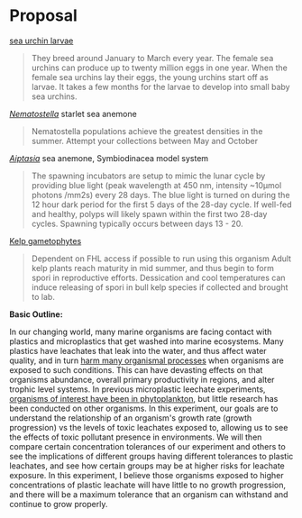 # Proposal 

[sea urchin larvae](https://oceanchangereuucsb.com/2018/07/25/guide-on-how-to-spawn-and-experiment-on-urchin-larvae/) 

> They breed around January to March every year. The female sea urchins can produce up to twenty million eggs in one year. When the female sea urchins lay their eggs, the young urchins start off as larvae. It takes a few months for the larvae to develop into small baby sea urchins.

[*Nematostella*](https://www.whitney.ufl.edu/media/wwwwhitneyufledu/images/files/Nematostella-laboratory-culture.pdf) starlet sea anemone

> Nematostella populations achieve the greatest densities in the summer. Attempt your collections between May and October

[*Aiptasia*](https://www.protocols.io/view/aiptasia-spawning-and-embryo-larvae-handling-weis-x54v99pmv3eq/v1) sea anemone, Symbiodinacea model system

> The spawning incubators are setup to mimic the lunar cycle by providing blue light (peak wavelength at 450 nm, intensity ~10µmol photons /mm2s) every 28 days. The blue light is turned on during the 12 hour dark period for the first 5 days of the 28-day cycle. If well-fed and healthy, polyps will likely spawn within the first two 28-day cycles. Spawning typically occurs between days 13 - 20.

[Kelp gametophytes](https://www.adfg.alaska.gov/index.cfm?adfg=wildlifenews.view_article&articles_id=949)

> Dependent on FHL access if possible to run using this organism
> Adult kelp plants reach maturity in mid summer, and thus begin to form spori in reproductive efforts. Dessication and cool temperatures can induce releasing of spori in bull kelp species if collected and brought to lab.

**Basic Outline:** 

In our changing world, many marine organisms are facing contact with plastics and microplastics that get washed into marine ecosystems. Many plastics have leachates that leak into the water, and thus affect water quality, and in turn [harm many organismal processes](https://microbiomejournal.biomedcentral.com/articles/10.1186/s40168-022-01369-x) when organisms are exposed to such conditions. This can have devasting effects on that organisms abundance, overall primary productivity in regions, and alter trophic level systems. In previous microplastic leechate experiments, [organisms of interest have been in phytoplankton](https://www.nature.com/articles/s42003-019-0410-x), but little research has been conducted on other organisms. In this experiment, our goals are to understand the relationship of an organism's growth rate (growth progression) vs the levels of toxic leachates exposed to, allowing us to see the effects of toxic pollutant presence in environments. We will then compare certain concentration tolerances of our experiment and others to see the implications of different groups having different tolerances to plastic leachates, and see how certain groups may be at higher risks for leachate exposure. In this experiment, I believe those organisms exposed to higher concentrations of plastic leachate will have little to no growth progression, and there will be a maximum tolerance that an organism can withstand and continue to grow properly.


